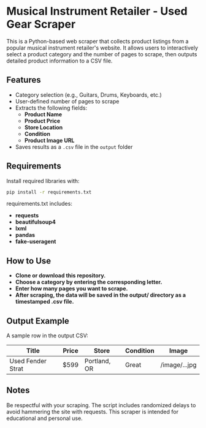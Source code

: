 # Musical Instrument Retailer - Used Gear Scraper

This is a Python-based web scraper that collects product listings from a popular musical instrument retailer's website. It allows users to interactively select a product category and the number of pages to scrape, then outputs detailed product information to a CSV file.

## Features

- Category selection (e.g., Guitars, Drums, Keyboards, etc.)
- User-defined number of pages to scrape
- Extracts the following fields:
  - **Product Name**
  - **Product Price**
  - **Store Location**
  - **Condition**
  - **Product Image URL**
- Saves results as a `.csv` file in the `output` folder

## Requirements

Install required libraries with:

```bash
pip install -r requirements.txt
```

requirements.txt includes:
  - **requests**
  - **beautifulsoup4**
  - **lxml**
  - **pandas**
  - **fake-useragent**

## How to Use

  - **Clone or download this repository.**
  - **Choose a category by entering the corresponding letter.**
  - **Enter how many pages you want to scrape.**
  - **After scraping, the data will be saved in the output/ directory as a timestamped .csv file.**

## Output Example
A sample row in the output CSV:


|       Title       |       Price       |       Store       |     Condition     |              Image             |
|-------------------|-------------------|-------------------|-------------------|--------------------------------|
| Used Fender Strat	|       $599	      |    Portland, OR   |	      Great       |          /image/...jpg         |


## Notes
Be respectful with your scraping. The script includes randomized delays to avoid hammering the site with requests.
This scraper is intended for educational and personal use.